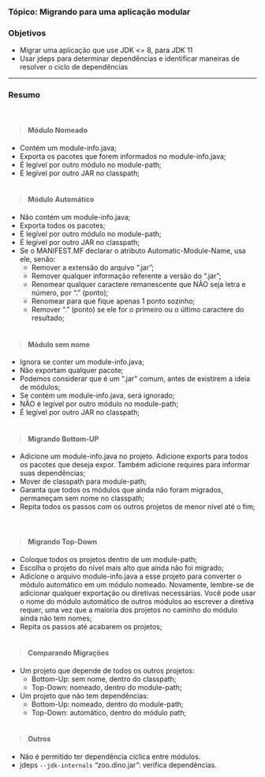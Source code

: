 ### Tópico: Migrando para uma aplicação modular
### Objetivos
- Migrar uma aplicação que use JDK <= 8, para JDK 11
- Usar jdeps para determinar dependências e identificar maneiras de resolver o ciclo de dependências

<hr>

### Resumo
<br/>

> #### Módulo Nomeado
  - Contém um module-info.java;
  - Exporta os pacotes que forem informados no module-info.java;
  - É legível por outro módulo no module-path;
  - É legível por outro JAR no classpath;
<br/><br/>
  
> #### Módulo Automático  
  - Não contém um module-info.java;
  - Exporta todos os pacotes;
  - É legível por outro módulo no module-path;
  - É legível por outro JAR no classpath;
  - Se o MANIFEST.MF declarar o atributo Automatic-Module-Name, usa ele, senão:
    - Remover a extensão do arquivo “.jar”;
    - Remover qualquer informação referente a versão do “.jar”;
    - Renomear qualquer caractere remanescente que NÃO seja letra e número, por “.” (ponto);
    - Renomear para que fique apenas 1 ponto sozinho;
    - Remover “.” (ponto) se ele for o primeiro ou o último caractere do resultado;
<br/><br/>
  
> #### Módulo sem nome 
  - Ignora se conter um module-info.java;
  - Não exportam qualquer pacote;
  - Podemos considerar que é um “.jar” comum, antes de existirem a ideia de módulos;
  - Se contém um module-info.java, será ignorado;
  - NÃO é legível por outro módulo no module-path;
  - É legível por outro JAR no classpath;
<br/><br/>
  
> #### Migrando Bottom-UP
  - Adicione um module-info.java no projeto. Adicione exports para todos os pacotes que deseja expor. Também adicione requires para informar suas dependências;
  - Mover de classpath para module-path;
  - Garanta que todos os módulos que ainda não foram migrados, permaneçam sem nome no classpath;
  - Repita todos os passos com os outros projetos de menor nível até o fim;		
<br/><br/>

> #### Migrando Top-Down
  - Coloque todos os projetos dentro de um module-path;
  - Escolha o projeto do nível mais alto que ainda não foi migrado;
  - Adicione o arquivo module-info.java a esse projeto para converter o módulo automático em um módulo nomeado. Novamente, lembre-se de adicionar qualquer exportação ou diretivas necessárias. Você pode usar o nome do módulo automático de outros módulos ao escrever a diretiva requer, uma vez que a maioria dos projetos no caminho do módulo ainda não tem nomes;
  - Repita os passos até acabarem os projetos;
<br/><br/>
  
> #### Comparando Migrações
  - Um projeto que depende de todos os outros projetos:
    - Bottom-Up: sem nome, dentro do classpath;
    - Top-Down: nomeado, dentro do module-path;
  - Um projeto que não tem dependências:
    - Bottom-Up: nomeado, dentro do module-path;
    - Top-Down: automático, dentro do módulo path;
<br/><br/>

> #### Outros
  - Não é permitido ter dependência cíclica entre módulos.
  - jdeps `--jdk-internals` “zoo.dino.jar”: verifica dependências.
